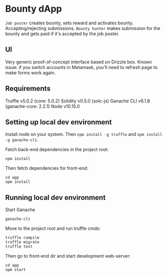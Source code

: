 # Bounty dApp
`Job poster` creates bounty, sets reward and activates bounty. Accepting/rejecting submissions.
`Bounty hunter` makes submission for the bounty and gets paid if it's accepted by the job poster.

## UI
Very generic proof-of-concept interface based on Drizzle box.
Known issue: if you switch accounts in Metamask, you'll need to refresh page to make forms work again.

## Requirements
Truffle v5.0.2 (core: 5.0.2)
Solidity v0.5.0 (solc-js)
Ganache CLI v6.1.8 (ganache-core: 2.2.1)
Node v10.15.0

## Setting up local dev environment
Install node on your system. Then `npm install -g truffle` and `npm install -g ganache-cli`.

Fetch back-end dependencies in the project root:
```
npm install
```

Then fetch dependencies for front-end:
```
cd app
npm install
```

## Running local dev environment
Start Ganache
```
ganache-cli
```

Move to the project root and run truffle cmds:
```
truffle compile
truffle migrate
truffle test
```

Then go to front-end dir and start development web-server:
```
cd app
npm start
```
